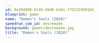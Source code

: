 ```yaml
---
id: 0a38d898-b54d-49d0-beb1-77d1219d91b6
blueprint: game
name: "Demon's Souls (2020)"
speedrun_com_id: desremake
background: games/desremake.jpg
title: "Demon's Souls (2020)"
---
```

